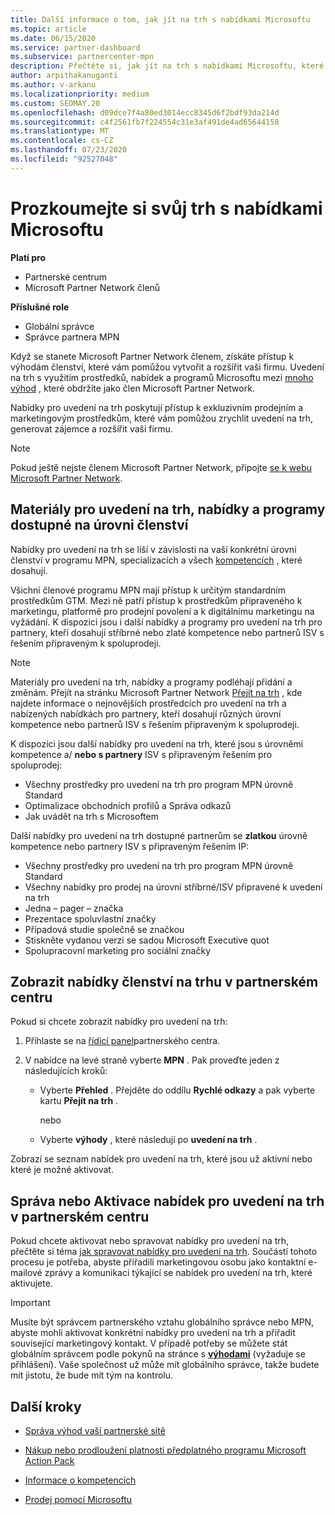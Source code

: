 ```yaml
---
title: Další informace o tom, jak jít na trh s nabídkami Microsoftu
ms.topic: article
ms.date: 06/15/2020
ms.service: partner-dashboard
ms.subservice: partnercenter-mpn
description: Přečtěte si, jak jít na trh s nabídkami Microsoftu, které vám pomůžou zrychlit uvedení na trh, generovat zájemce a rozšířit vaši firmu.
author: arpithakanuganti
ms.author: v-arkanu
ms.localizationpriority: medium
ms.custom: SEOMAY.20
ms.openlocfilehash: d09dce7f4a80ed3014ecc8345d6f2bdf93da214d
ms.sourcegitcommit: c4f2561fb7f224554c31e3af491de4ad65644158
ms.translationtype: MT
ms.contentlocale: cs-CZ
ms.lasthandoff: 07/23/2020
ms.locfileid: "92527048"
---
```

# <a name="explore-your-go-to-market-with-microsoft-offers"></a>Prozkoumejte si svůj trh s nabídkami Microsoftu

**Platí pro**

- Partnerské centrum
- Microsoft Partner Network členů

**Příslušné role**

- Globální správce
- Správce partnera MPN

Když se stanete Microsoft Partner Network členem, získáte přístup k výhodám členství, které vám pomůžou vytvořit a rozšířit vaši firmu. Uvedení na trh s využitím prostředků, nabídek a programů Microsoftu mezi [mnoho výhod](https://partner.microsoft.com/manage-your-partner-network-benefits) , které obdržíte jako člen Microsoft Partner Network.

Nabídky pro uvedení na trh poskytují přístup k exkluzivním prodejním a marketingovým prostředkům, které vám pomůžou zrychlit uvedení na trh, generovat zájemce a rozšířit vaši firmu.

>[!NOTE]
>Pokud ještě nejste členem Microsoft Partner Network, připojte [se k webu Microsoft Partner Network](https://partner.microsoft.com/membership).

## <a name="go-to-market-resources-offers-and-programs-available-by-membership-level"></a>Materiály pro uvedení na trh, nabídky a programy dostupné na úrovni členství

Nabídky pro uvedení na trh se liší v závislosti na vaší konkrétní úrovni členství v programu MPN, specializacích a všech [kompetencích](learn-about-competencies.md) , které dosahují.

Všichni členové programu MPN mají přístup k určitým standardním prostředkům GTM. Mezi ně patří přístup k prostředkům připraveného k marketingu, platformě pro prodejní povolení a k digitálnímu marketingu na vyžádání. K dispozici jsou i další nabídky a programy pro uvedení na trh pro partnery, kteří dosahují stříbrné nebo zlaté kompetence nebo partnerů ISV s řešením připraveným k spoluprodeji.

>[!NOTE]
>Materiály pro uvedení na trh, nabídky a programy podléhají přidání a změnám. Přejít na stránku Microsoft Partner Network [Přejít na trh](https://partner.microsoft.com/membership/go-to-market) , kde najdete informace o nejnovějších prostředcích pro uvedení na trh a nabízených nabídkách pro partnery, kteří dosahují různých úrovní kompetence nebo partnerů ISV s řešením připraveným k spoluprodeji.

K dispozici jsou další nabídky pro uvedení na trh, které jsou s úrovněmi kompetence a/ **nebo s partnery** ISV s připraveným řešením pro spoluprodej:

- Všechny prostředky pro uvedení na trh pro program MPN úrovně Standard
- Optimalizace obchodních profilů a Správa odkazů
- Jak uvádět na trh s Microsoftem

Další nabídky pro uvedení na trh dostupné partnerům se **zlatkou** úrovně kompetence nebo partnery ISV s připraveným řešením IP:

- Všechny prostředky pro uvedení na trh pro program MPN úrovně Standard
- Všechny nabídky pro prodej na úrovni stříbrné/ISV připravené k uvedení na trh
- Jedna – pager – značka
- Prezentace spoluvlastní značky
- Případová studie společně se značkou
- Stiskněte vydanou verzi se sadou Microsoft Executive quot
- Spolupracovní marketing pro sociální značky

## <a name="view-go-to-market-membership-offers-in-partner-center"></a>Zobrazit nabídky členství na trhu v partnerském centru

Pokud si chcete zobrazit nabídky pro uvedení na trh:

1. Přihlaste se na [řídicí panel](https://partner.microsoft.com/dashboard)partnerského centra.

2. V nabídce na levé straně vyberte **MPN** . Pak proveďte jeden z následujících kroků:

   - Vyberte **Přehled** . Přejděte do oddílu **Rychlé odkazy** a pak vyberte kartu **Přejít na trh** .

     nebo

   - Vyberte **výhody** , které následují po **uvedení na trh** .

Zobrazí se seznam nabídek pro uvedení na trh, které jsou už aktivní nebo které je možné aktivovat.

## <a name="manage-or-activate-go-to-market-offers-in-partner-center"></a>Správa nebo Aktivace nabídek pro uvedení na trh v partnerském centru

Pokud chcete aktivovat nebo spravovat nabídky pro uvedení na trh, přečtěte si téma [jak spravovat nabídky pro uvedení na trh](manage-your-partner-network-benefits.md#manage-go-to-market-offers). Součástí tohoto procesu je potřeba, abyste přiřadili marketingovou osobu jako kontaktní e-mailové zprávy a komunikaci týkající se nabídek pro uvedení na trh, které aktivujete.

>[!IMPORTANT]
>Musíte být správcem partnerského vztahu globálního správce nebo MPN, abyste mohli aktivovat konkrétní nabídky pro uvedení na trh a přiřadit související marketingový kontakt. V případě potřeby se můžete stát globálním správcem podle pokynů na stránce s [ **výhodami**](https://partnercenter.microsoft.com/pcv/partnership/benefits) (vyžaduje se přihlášení). Vaše společnost už může mít globálního správce, takže budete mít jistotu, že bude mít tým na kontrolu.

## <a name="next-steps"></a>Další kroky

- [Správa výhod vaší partnerské sítě](manage-your-partner-network-benefits.md)

- [Nákup nebo prodloužení platnosti předplatného programu Microsoft Action Pack](mpn-get-action-pack.md)

- [Informace o kompetencích](learn-about-competencies.md)

- [Prodej pomocí Microsoftu](https://partner.microsoft.com/membership/sell-with-microsoft)

